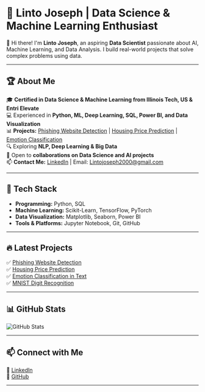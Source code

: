 # 🚀 Linto Joseph | Data Science & Machine Learning Enthusiast  

👋 Hi there! I'm **Linto Joseph**, an aspiring **Data Scientist** passionate about AI, Machine Learning, and Data Analysis. I build real-world projects that solve complex problems using data.  

---

## 🏆 About Me  
🎓 **Certified in Data Science & Machine Learning from Illinois Tech, US & Entri Elevate**  
💻 Experienced in **Python, ML, Deep Learning, SQL, Power BI, and Data Visualization**  
📊 **Projects:** [Phishing Website Detection](https://github.com/Lintojoseph01/Phishing-Website-Detection) | [Housing Price Prediction](https://github.com/Lintojoseph01/Housing-Price-Prediction-) | [Emotion Classification](https://github.com/Lintojoseph01/NLP-Text-Classification)  
🔍 Exploring **NLP, Deep Learning & Big Data**  
🤝 Open to **collaborations on Data Science and AI projects**  
📫 **Contact Me:** [LinkedIn](https://www.linkedin.com/in/linto-joseph01/) | Email: Lintojoseph2000@gmail.com 

---

## 🔧 Tech Stack  
- **Programming:** Python, SQL  
- **Machine Learning:** Scikit-Learn, TensorFlow, PyTorch  
- **Data Visualization:** Matplotlib, Seaborn, Power BI  
- **Tools & Platforms:** Jupyter Notebook, Git, GitHub  

---

## 🔥 Latest Projects  
✅ [Phishing Website Detection](https://github.com/Lintojoseph01/Phishing-Website-Detection)  
✅ [Housing Price Prediction](https://github.com/Lintojoseph01/Housing-Price-Prediction-)  
✅ [Emotion Classification in Text](https://github.com/Lintojoseph01/NLP-Text-Classification)  
✅ [MNIST Digit Recognition](https://github.com/Lintojoseph01/Handwritten-Recognition)  

---

## 📊 GitHub Stats  
![GitHub Stats](https://github-readme-stats.vercel.app/api?username=Lintojoseph01&show_icons=true&theme=radical)  

---

## 📫 Connect with Me  
🔗 [LinkedIn](https://www.linkedin.com/in/linto-joseph01/)  
📂 [GitHub](https://github.com/Lintojoseph01)   

---
